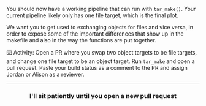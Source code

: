 
You should now have a working pipeline that can run with `tar_make()`. Your current pipeline likely only has one file target, which is the final plot. 

We want you to get used to exchanging objects for files and vice versa, in order to expose some of the important differences that show up in the makefile and also in the way the functions are put together. 


:keyboard: Activity: Open a PR where you swap two object targets to be file targets, and change one file target to be an object target. Run `tar_make` and open a pull request. Paste your build status as a comment to the PR and assign Jordan or Alison as a reviewer. 

<hr>
<h3 align="center">I'll sit patiently until you open a new pull request</h3>

